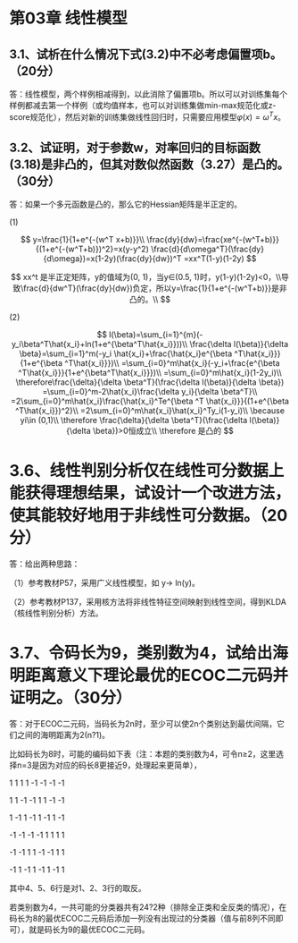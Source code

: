 # 第03章 线性模型

## 3.1、试析在什么情况下式(3.2)中不必考虑偏置项b。（20分）

答：线性模型，两个样例相减得到，以此消除了偏置项b。所以可以对训练集每个样例都减去第一个样例（或均值样本，也可以对训练集做min-max规范化或z-score规范化），然后对新的训练集做线性回归时，只需要应用模型$\varphi(x)=\omega^Tx$。

## 3.2、试证明，对于参数w，对率回归的目标函数(3.18)是非凸的，但其对数似然函数（3.27）是凸的。（30分）

答：如果一个多元函数是凸的，那么它的Hessian矩阵是半正定的。

(1)

$$
y=\frac{1}{1+e^{-(w^T x+b)}}\\
\frac{dy}{dw}=\frac{xe^{-(w^T+b)}}{(1+e^{-(w^T+b)})^2}=x(y-y^2)
\frac{d}{d\omega^T}(\frac{dy}{d\omega})=x(1-2y)(\frac{dy}{dw})^T
=xx^T(1-y)(1-2y)
$$

$$
xx^t 是半正定矩阵，y的值域为(0, 1)，当y∈(0.5, 1)时，y(1-y)(1-2y)<0，\\导致\frac{d}{dw^T}(\frac{dy}{dw})负定，所以y=\frac{1}{1+e^{-(w^T+b)}}是非凸的。\\
$$

(2)

$$
l(\beta)=\sum_{i=1}^{m}(-y_i\beta^T\hat{x_i}+ln(1+e^{\beta^T\hat{x_i}}))\\
\frac{\delta l(\beta)}{\delta \beta}=\sum_{i=1}^m(-y_i \hat{x_i}+\frac{\hat{x_i}e^{\beta ^T\hat{x_i}}}{1+e^{\beta ^T\hat{x_i}}})\\
=\sum_{i=0}^m\hat{x_i}(-y_i+\frac{e^{\beta ^T\hat{x_i}}}{1+e^{\beta^T\hat{x_i}}})\\
=\sum_{i=0}^m\hat{x_i}(1-2y_i)\\
\therefore\frac{\delta}{\delta \beta^T}(\frac{\delta l(\beta)}{\delta \beta}) =\sum_{i=0}^m-2\hat{x_i}\frac{\delta y_i}{\delta \beta^T}\\
=2\sum_{i=0}^m\hat{x_i}\frac{\hat{x_i}^Te^{\beta ^T \hat{x_i}}}{(1+e^{\beta ^T\hat{x_i}})^2}\\
=2\sum_{i=0}^m\hat{x_i}\hat{x_i}^Ty_i(1-y_i)\\
\because yi\in (0,1)\\
\therefore \frac{\delta}{\delta \beta^T}(\frac{\delta l(\beta)}{\delta \beta})>0恒成立\\
\therefore 是凸的
$$

# 3.6、线性判别分析仅在线性可分数据上能获得理想结果，试设计一个改进方法，使其能较好地用于非线性可分数据。（20分）

答：给出两种思路：

（1）参考教材P57，采用广义线性模型，如 y-> ln(y)。

（2）参考教材P137，采用核方法将非线性特征空间映射到线性空间，得到KLDA（核线性判别分析）方法。

# 3.7、令码长为9，类别数为4，试给出海明距离意义下理论最优的ECOC二元码并证明之。（30分）

答：对于ECOC二元码，当码长为2n时，至少可以使2n个类别达到最优间隔，它们之间的海明距离为2(n?1)。

比如码长为8时，可能的编码如下表（注：本题的类别数为4，可令n≥2，这里选择n=3是因为对应的码长8更接近9，处理起来更简单），

1	1	1	1	-1	-1	-1	-1

1	1	-1	-1	1	1	-1	-1

1	-1	1	-1	1	-1	1	-1

-1	-1	-1	-1	1	1	1	1

-1	-1	1	1	-1	-1	1	1

-1	1	-1	1	-1	1	-1	1

其中4、5、6行是对1、2、3行的取反。

若类别数为4，一共可能的分类器共有24?2种（排除全正类和全反类的情况），在码长为8的最优ECOC二元码后添加一列没有出现过的分类器（值与前8列不同即可），就是码长为9的最优ECOC二元码。

